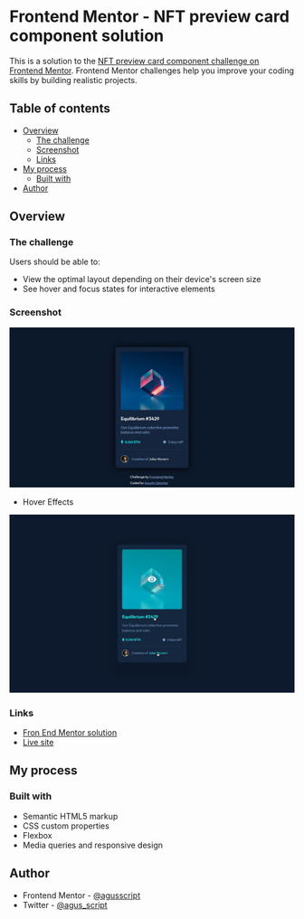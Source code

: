 # Frontend Mentor - NFT preview card component solution

This is a solution to the [NFT preview card component challenge on Frontend Mentor](https://www.frontendmentor.io/challenges/nft-preview-card-component-SbdUL_w0U). Frontend Mentor challenges help you improve your coding skills by building realistic projects. 

## Table of contents

- [Overview](#overview)
  - [The challenge](#the-challenge)
  - [Screenshot](#screenshot)
  - [Links](#links)
- [My process](#my-process)
  - [Built with](#built-with)
- [Author](#author)


## Overview

### The challenge

Users should be able to:

- View the optimal layout depending on their device's screen size
- See hover and focus states for interactive elements

### Screenshot

![](images/screenshot.webp)

- Hover Effects

![](images/active-states.webp)

### Links

- [Fron End Mentor solution](https://www.frontendmentor.io/solutions/nft-preview-card-component-css-lZ2_V3bwZq)
- [Live site](https://agusscript.github.io/NFT-preview-card-component/)

## My process

### Built with

- Semantic HTML5 markup
- CSS custom properties
- Flexbox
- Media queries and responsive design

## Author

- Frontend Mentor - [@agusscript](https://www.frontendmentor.io/profile/agusscript)
- Twitter - [@agus_script](https://twitter.com/agus_script)
